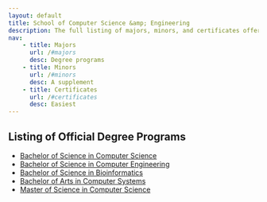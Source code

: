 ```yaml
---
layout: default
title: School of Computer Science &amp; Engineering
description: The full listing of majors, minors, and certificates offered by the School of CSE.
nav:
    - title: Majors
      url: /#majors
      desc: Degree programs
    - title: Minors
      url: /#minors
      desc: A supplement
    - title: Certificates
      url: /#certificates
      desc: Easiest
---
```


## Listing of Official __Degree Programs__

- [Bachelor of Science in Computer Science][bs-cs]
- [Bachelor of Science in Computer Engineering][bs-ce]
- [Bachelor of Science in Bioinformatics][bio]
- [Bachelor of Arts in Computer Systems][ba-cs]
- [Master of Science in Computer Science][ms]

[bs-cs]: computer-science/
[bs-ce]: computer-engineering/
[bio]: bioinformatics/
[ba-cs]: computer-systems/
[ms]: master/
